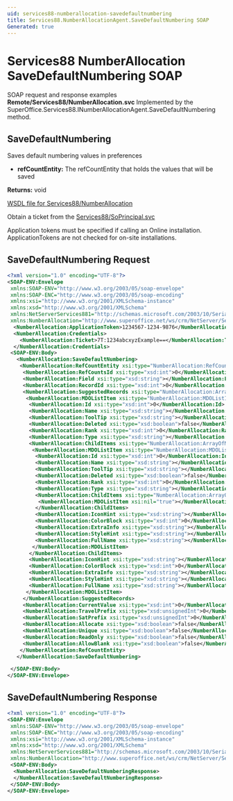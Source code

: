 ```yaml
---
uid: services88-numberallocation-savedefaultnumbering
title: Services88.NumberAllocationAgent.SaveDefaultNumbering SOAP
Generated: true
---
```


# Services88 NumberAllocation SaveDefaultNumbering SOAP

SOAP request and response examples **Remote/Services88/NumberAllocation.svc**
Implemented by the <see cref="M:SuperOffice.Services88.INumberAllocationAgent.SaveDefaultNumbering">SuperOffice.Services88.INumberAllocationAgent.SaveDefaultNumbering</see> method.

## SaveDefaultNumbering

Saves default numbering values in preferences

* **refCountEntity:** The refCountEntity that holds the values that will be saved

**Returns:** void


[WSDL file for Services88/NumberAllocation](../Services88-NumberAllocation.md)

Obtain a ticket from the [Services88/SoPrincipal.svc](../SoPrincipal/SoPrincipal.md)

Application tokens must be specified if calling an Online installation. ApplicationTokens are not checked for on-site installations.

## SaveDefaultNumbering Request

```xml
<?xml version="1.0" encoding="UTF-8"?>
<SOAP-ENV:Envelope
 xmlns:SOAP-ENV="http://www.w3.org/2003/05/soap-envelope"
 xmlns:SOAP-ENC="http://www.w3.org/2003/05/soap-encoding"
 xmlns:xsi="http://www.w3.org/2001/XMLSchema-instance"
 xmlns:xsd="http://www.w3.org/2001/XMLSchema"
 xmlns:NetServerServices881="http://schemas.microsoft.com/2003/10/Serialization/"
 xmlns:NumberAllocation="http://www.superoffice.net/ws/crm/NetServer/Services88">
  <NumberAllocation:ApplicationToken>1234567-1234-9876</NumberAllocation:ApplicationToken>
  <NumberAllocation:Credentials>
    <NumberAllocation:Ticket>7T:1234abcxyzExample==</NumberAllocation:Ticket>
  </NumberAllocation:Credentials>
 <SOAP-ENV:Body>
   <NumberAllocation:SaveDefaultNumbering>
    <NumberAllocation:RefCountEntity xsi:type="NumberAllocation:RefCountEntity">
     <NumberAllocation:RefCountsId xsi:type="xsd:int">0</NumberAllocation:RefCountsId>
     <NumberAllocation:Field xsi:type="xsd:string"></NumberAllocation:Field>
     <NumberAllocation:RecordId xsi:type="xsd:int">0</NumberAllocation:RecordId>
     <NumberAllocation:SuggestedRecords xsi:type="NumberAllocation:ArrayOfMDOListItem">
      <NumberAllocation:MDOListItem xsi:type="NumberAllocation:MDOListItem">
       <NumberAllocation:Id xsi:type="xsd:int">0</NumberAllocation:Id>
       <NumberAllocation:Name xsi:type="xsd:string"></NumberAllocation:Name>
       <NumberAllocation:ToolTip xsi:type="xsd:string"></NumberAllocation:ToolTip>
       <NumberAllocation:Deleted xsi:type="xsd:boolean">false</NumberAllocation:Deleted>
       <NumberAllocation:Rank xsi:type="xsd:int">0</NumberAllocation:Rank>
       <NumberAllocation:Type xsi:type="xsd:string"></NumberAllocation:Type>
       <NumberAllocation:ChildItems xsi:type="NumberAllocation:ArrayOfMDOListItem">
        <NumberAllocation:MDOListItem xsi:type="NumberAllocation:MDOListItem">
         <NumberAllocation:Id xsi:type="xsd:int">0</NumberAllocation:Id>
         <NumberAllocation:Name xsi:type="xsd:string"></NumberAllocation:Name>
         <NumberAllocation:ToolTip xsi:type="xsd:string"></NumberAllocation:ToolTip>
         <NumberAllocation:Deleted xsi:type="xsd:boolean">false</NumberAllocation:Deleted>
         <NumberAllocation:Rank xsi:type="xsd:int">0</NumberAllocation:Rank>
         <NumberAllocation:Type xsi:type="xsd:string"></NumberAllocation:Type>
         <NumberAllocation:ChildItems xsi:type="NumberAllocation:ArrayOfMDOListItem">
          <NumberAllocation:MDOListItem xsi:nil="true"></NumberAllocation:MDOListItem>
         </NumberAllocation:ChildItems>
         <NumberAllocation:IconHint xsi:type="xsd:string"></NumberAllocation:IconHint>
         <NumberAllocation:ColorBlock xsi:type="xsd:int">0</NumberAllocation:ColorBlock>
         <NumberAllocation:ExtraInfo xsi:type="xsd:string"></NumberAllocation:ExtraInfo>
         <NumberAllocation:StyleHint xsi:type="xsd:string"></NumberAllocation:StyleHint>
         <NumberAllocation:FullName xsi:type="xsd:string"></NumberAllocation:FullName>
        </NumberAllocation:MDOListItem>
       </NumberAllocation:ChildItems>
       <NumberAllocation:IconHint xsi:type="xsd:string"></NumberAllocation:IconHint>
       <NumberAllocation:ColorBlock xsi:type="xsd:int">0</NumberAllocation:ColorBlock>
       <NumberAllocation:ExtraInfo xsi:type="xsd:string"></NumberAllocation:ExtraInfo>
       <NumberAllocation:StyleHint xsi:type="xsd:string"></NumberAllocation:StyleHint>
       <NumberAllocation:FullName xsi:type="xsd:string"></NumberAllocation:FullName>
      </NumberAllocation:MDOListItem>
     </NumberAllocation:SuggestedRecords>
     <NumberAllocation:CurrentValue xsi:type="xsd:int">0</NumberAllocation:CurrentValue>
     <NumberAllocation:TravelPrefix xsi:type="xsd:unsignedInt">0</NumberAllocation:TravelPrefix>
     <NumberAllocation:SatPrefix xsi:type="xsd:unsignedInt">0</NumberAllocation:SatPrefix>
     <NumberAllocation:Allocate xsi:type="xsd:boolean">false</NumberAllocation:Allocate>
     <NumberAllocation:Unique xsi:type="xsd:boolean">false</NumberAllocation:Unique>
     <NumberAllocation:ReadOnly xsi:type="xsd:boolean">false</NumberAllocation:ReadOnly>
     <NumberAllocation:AllowBlank xsi:type="xsd:boolean">false</NumberAllocation:AllowBlank>
    </NumberAllocation:RefCountEntity>
   </NumberAllocation:SaveDefaultNumbering>

 </SOAP-ENV:Body>
</SOAP-ENV:Envelope>

```


## SaveDefaultNumbering Response

```xml
<?xml version="1.0" encoding="UTF-8"?>
<SOAP-ENV:Envelope
 xmlns:SOAP-ENV="http://www.w3.org/2003/05/soap-envelope"
 xmlns:SOAP-ENC="http://www.w3.org/2003/05/soap-encoding"
 xmlns:xsi="http://www.w3.org/2001/XMLSchema-instance"
 xmlns:xsd="http://www.w3.org/2001/XMLSchema"
 xmlns:NetServerServices881="http://schemas.microsoft.com/2003/10/Serialization/"
 xmlns:NumberAllocation="http://www.superoffice.net/ws/crm/NetServer/Services88">
 <SOAP-ENV:Body>
  <NumberAllocation:SaveDefaultNumberingResponse>
  </NumberAllocation:SaveDefaultNumberingResponse>
 </SOAP-ENV:Body>
</SOAP-ENV:Envelope>

```

